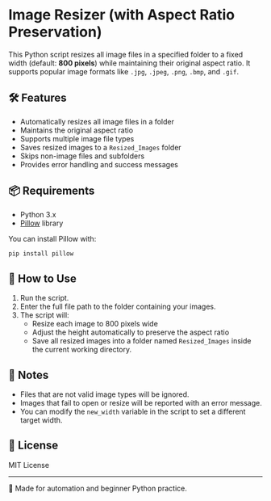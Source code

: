 # Image Resizer (with Aspect Ratio Preservation)

This Python script resizes all image files in a specified folder to a fixed width (default: **800 pixels**) while maintaining their original aspect ratio. It supports popular image formats like `.jpg`, `.jpeg`, `.png`, `.bmp`, and `.gif`.

## 🛠 Features

- Automatically resizes all image files in a folder
- Maintains the original aspect ratio
- Supports multiple image file types
- Saves resized images to a `Resized_Images` folder
- Skips non-image files and subfolders
- Provides error handling and success messages

## 📦 Requirements

- Python 3.x
- [Pillow](https://pypi.org/project/Pillow/) library

You can install Pillow with:

```bash
pip install pillow
```

## 🚀 How to Use

1. Run the script.
2. Enter the full file path to the folder containing your images.
3. The script will:
   - Resize each image to 800 pixels wide
   - Adjust the height automatically to preserve the aspect ratio
   - Save all resized images into a folder named `Resized_Images` inside the current working directory.

## 📝 Notes

- Files that are not valid image types will be ignored.
- Images that fail to open or resize will be reported with an error message.
- You can modify the `new_width` variable in the script to set a different target width.

## 📄 License

MIT License

---

🔧 Made for automation and beginner Python practice.
